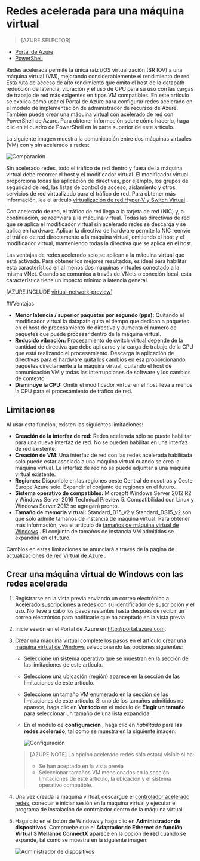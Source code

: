 <properties 
   pageTitle="Acelerado de la red para una máquina virtual - Portal | Microsoft Azure"
   description="Obtenga información sobre cómo configurar redes acelera para una máquina virtual Azure con el Portal de Azure."
   services="virtual-network"
   documentationCenter="na"
   authors="jimdial"
   manager="carmonm"
   editor=""
   tags="azure-resource-manager"
/>
<tags 
   ms.service="virtual-network"
   ms.devlang="na"
   ms.topic="article"
   ms.tgt_pltfrm="na"
   ms.workload="infrastructure-services"
   ms.date="09/26/2016"
   ms.author="jdial" />

# <a name="accelerated-networking-for-a-virtual-machine"></a>Redes acelerada para una máquina virtual

> [AZURE.SELECTOR]
- [Portal de Azure](virtual-network-accelerated-networking-portal.md)
- [PowerShell](virtual-network-accelerated-networking-powershell.md)

Redes acelerada permite la única raíz i/OS virtualización (SR IOV) a una máquina virtual (VM), mejorando considerablemente el rendimiento de red. Esta ruta de acceso de alto rendimiento que omita el host de la datapath reducción de latencia, vibración y el uso de CPU para su uso con las cargas de trabajo de red más exigentes en tipos VM compatibles. En este artículo se explica cómo usar el Portal de Azure para configurar redes acelerado en el modelo de implementación de administrador de recursos de Azure. También puede crear una máquina virtual con acelerado de red con PowerShell de Azure. Para obtener información sobre cómo hacerlo, haga clic en el cuadro de PowerShell en la parte superior de este artículo.

La siguiente imagen muestra la comunicación entre dos máquinas virtuales (VM) con y sin acelerado a redes:

![Comparación](./media/virtual-network-accelerated-networking-portal/image1.png)

Sin acelerado redes, todo el tráfico de red dentro y fuera de la máquina virtual debe recorrer el host y el modificador virtual. El modificador virtual proporciona todas las aplicación de directivas, por ejemplo, los grupos de seguridad de red, las listas de control de acceso, aislamiento y otros servicios de red virtualizado para el tráfico de red. Para obtener más información, lea el artículo [virtualización de red Hyper-V y Switch Virtual](https://technet.microsoft.com/library/jj945275.aspx) .

Con acelerado de red, el tráfico de red llega a la tarjeta de red (NIC) y, a continuación, se reenviará a la máquina virtual. Todas las directivas de red que se aplica el modificador virtual sin acelerado redes se descarga y se aplica en hardware. Aplicar la directiva de hardware permite la NIC reenvíe el tráfico de red directamente a la máquina virtual, omitiendo el host y el modificador virtual, manteniendo todas la directiva que se aplica en el host.

Las ventajas de redes acelerado solo se aplican a la máquina virtual que está activada. Para obtener los mejores resultados, es ideal para habilitar esta característica en al menos dos máquinas virtuales conectado a la misma VNet. Cuando se comunica a través de VNets o conexión local, esta característica tiene un impacto mínimo a latencia general.

[AZURE.INCLUDE [virtual-network-preview](../../includes/virtual-network-preview.md)]

##<a name="benefits"></a>Ventajas

- **Menor latencia / superior paquetes por segundo (pps):** Quitando el modificador virtual la datapath quita el tiempo que dedican a paquetes en el host de procesamiento de directiva y aumenta el número de paquetes que puede procesar dentro de la máquina virtual.
- **Reducido vibración:** Procesamiento de switch virtual depende de la cantidad de directiva que debe aplicarse y la carga de trabajo de la CPU que está realizando el procesamiento. Descarga la aplicación de directivas para el hardware quita los cambios en esa proporcionando paquetes directamente a la máquina virtual, quitando el host de comunicación VM y todas las interrupciones de software y los cambios de contexto.
- **Disminuye la CPU:** Omitir el modificador virtual en el host lleva a menos la CPU para el procesamiento de tráfico de red.

## <a name="limitations"></a>Limitaciones

Al usar esta función, existen las siguientes limitaciones:
 
- **Creación de la interfaz de red:** Redes acelerada sólo se puede habilitar para una nueva interfaz de red.  No se pueden habilitar en una interfaz de red existente.
- **Creación de VM:** Una interfaz de red con las redes acelerada habilitada solo puede estar asociada a una máquina virtual cuando se crea la máquina virtual. La interfaz de red no se puede adjuntar a una máquina virtual existente.
- **Regiones:** Disponible en las regiones oeste Central de nosotros y Oeste Europe Azure solo. Expandir el conjunto de regiones en el futuro.
- **Sistema operativo de compatibles:** Microsoft Windows Server 2012 R2 y Windows Server 2016 Technical Preview 5. Compatibilidad con Linux y Windows Server 2012 se agregará pronto.
- **Tamaño de memoria virtual:** Standard_D15_v2 y Standard_DS15_v2 son que solo admite tamaños de instancia de máquina virtual. Para obtener más información, vea el artículo de [tamaños de máquina virtual de Windows](../virtual-machines/virtual-machines-windows-sizes.md) . El conjunto de tamaños de instancia VM admitidos se expandirá en el futuro.

Cambios en estas limitaciones se anunciará a través de la página de [actualizaciones de red Virtual de Azure](https://azure.microsoft.com/updates/accelerated-networking-in-preview) .

## <a name="create-a-windows-vm-with-accelerated-networking"></a>Crear una máquina virtual de Windows con las redes acelerada

1. Registrarse en la vista previa enviando un correo electrónico a [Acelerado suscripciones a redes](mailto:axnpreview@microsoft.com?subject=Request%20to%20enable%20subscription%20%3csubscription%20id%3e) con su identificador de suscripción y el uso. No lleve a cabo los pasos restantes hasta después de recibir un correo electrónico para notificarle que ha aceptado en la vista previa.
2. Inicie sesión en el Portal de Azure en http://portal.azure.com.
3. Crear una máquina virtual complete los pasos en el artículo [crear una máquina virtual de Windows](../virtual-machines/virtual-machines-windows-hero-tutorial.md) seleccionando las opciones siguientes:
    - Seleccione un sistema operativo que se muestran en la sección de las limitaciones de este artículo.
    - Seleccione una ubicación (región) aparece en la sección de las limitaciones de este artículo.
    - Seleccione un tamaño VM enumerado en la sección de las limitaciones de este artículo. Si uno de los tamaños admitidos no aparece, haga clic en **Ver todo** en el módulo de **Elegir un tamaño** para seleccionar un tamaño de una lista expandida.
    - En el módulo de **configuración** , haga clic en *habilitado* para **las redes acelerado**, tal como se muestra en la siguiente imagen:

        ![Configuración](./media/virtual-network-accelerated-networking-portal/image3.png)

    >[AZURE.NOTE] La opción acelerado redes sólo estará visible si ha:
    >
    >- Se han aceptado en la vista previa
    >- Seleccionar tamaños VM mencionados en la sección limitaciones de este artículo, la ubicación y el sistema operativo compatible.

5. Una vez creada la máquina virtual, descargue el [controlador acelerado redes](https://gallery.technet.microsoft.com/Azure-Accelerated-471b5d84), conectar e iniciar sesión en la máquina virtual y ejecutar el programa de instalación de controlador dentro de la máquina virtual.
6. Haga clic en el botón de Windows y haga clic en **Administrador de dispositivos**. Compruebe que el **Adaptador de Ethernet de función Virtual 3 Mellanox ConnectX** aparece en la opción de **red** cuando se expande, tal como se muestra en la siguiente imagen:

    ![Administrador de dispositivos](./media/virtual-network-accelerated-networking-portal/image2.png)